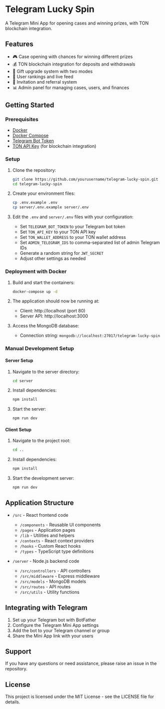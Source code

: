 
# Telegram Lucky Spin

A Telegram Mini App for opening cases and winning prizes, with TON blockchain integration.

## Features

- 🎮 Case opening with chances for winning different prizes
- 💰 TON blockchain integration for deposits and withdrawals
- 🔄 Gift upgrade system with two modes
- 👑 User rankings and live feed
- 🎁 Invitation and referral system
- 📊 Admin panel for managing cases, users, and finances

## Getting Started

### Prerequisites

- [Docker](https://www.docker.com/get-started)
- [Docker Compose](https://docs.docker.com/compose/install/)
- [Telegram Bot Token](https://core.telegram.org/bots#creating-a-new-bot)
- [TON API Key](https://toncenter.com/api/v2/) (for blockchain integration)

### Setup

1. Clone the repository:
   ```bash
   git clone https://github.com/yourusername/telegram-lucky-spin.git
   cd telegram-lucky-spin
   ```

2. Create your environment files:
   ```bash
   cp .env.example .env
   cp server/.env.example server/.env
   ```

3. Edit the `.env` and `server/.env` files with your configuration:
   - Set `TELEGRAM_BOT_TOKEN` to your Telegram bot token
   - Set `TON_API_KEY` to your TON API key
   - Set `TON_WALLET_ADDRESS` to your TON wallet address
   - Set `ADMIN_TELEGRAM_IDS` to comma-separated list of admin Telegram IDs
   - Generate a random string for `JWT_SECRET`
   - Adjust other settings as needed

### Deployment with Docker

1. Build and start the containers:
   ```bash
   docker-compose up -d
   ```

2. The application should now be running at:
   - Client: http://localhost (port 80)
   - Server API: http://localhost:3000

3. Access the MongoDB database:
   - Connection string: `mongodb://localhost:27017/telegram-lucky-spin`

### Manual Development Setup

#### Server Setup

1. Navigate to the server directory:
   ```bash
   cd server
   ```

2. Install dependencies:
   ```bash
   npm install
   ```

3. Start the server:
   ```bash
   npm run dev
   ```

#### Client Setup

1. Navigate to the project root:
   ```bash
   cd ..
   ```

2. Install dependencies:
   ```bash
   npm install
   ```

3. Start the development server:
   ```bash
   npm run dev
   ```

## Application Structure

- `/src` - React frontend code
  - `/components` - Reusable UI components
  - `/pages` - Application pages
  - `/lib` - Utilities and helpers
  - `/contexts` - React context providers
  - `/hooks` - Custom React hooks
  - `/types` - TypeScript type definitions

- `/server` - Node.js backend code
  - `/src/controllers` - API controllers
  - `/src/middleware` - Express middleware
  - `/src/models` - MongoDB models
  - `/src/routes` - API routes
  - `/src/utils` - Utility functions

## Integrating with Telegram

1. Set up your Telegram bot with BotFather
2. Configure the Telegram Mini App settings
3. Add the bot to your Telegram channel or group
4. Share the Mini App link with your users

## Support

If you have any questions or need assistance, please raise an issue in the repository.

## License

This project is licensed under the MIT License - see the LICENSE file for details.
